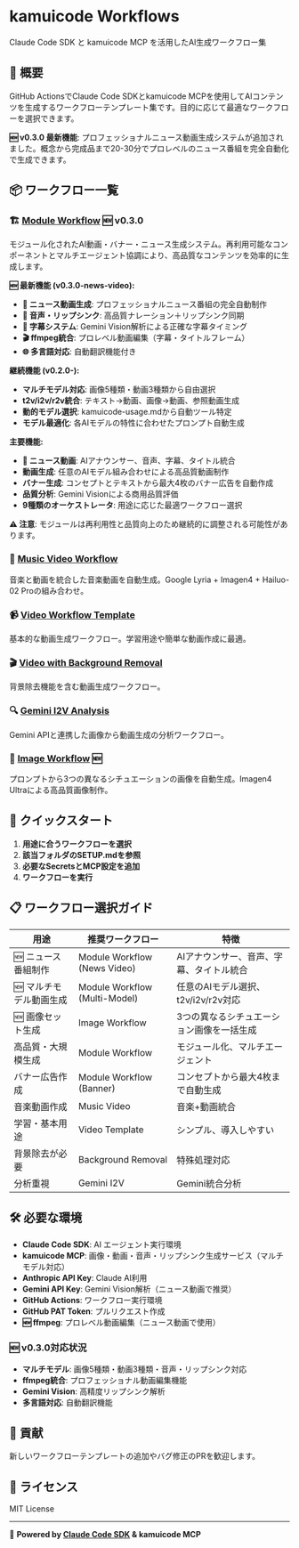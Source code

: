 # kamuicode Workflows

Claude Code SDK と kamuicode MCP を活用したAI生成ワークフロー集

## 🌟 概要

GitHub ActionsでClaude Code SDKとkamuicode MCPを使用してAIコンテンツを生成するワークフローテンプレート集です。目的に応じて最適なワークフローを選択できます。

**🆕 v0.3.0 最新機能**: プロフェッショナルニュース動画生成システムが追加されました。概念から完成品まで20-30分でプロレベルのニュース番組を完全自動化で生成できます。

## 📦 ワークフロー一覧

### 🏗️ [Module Workflow](./module-workflow/) 🆕 v0.3.0
モジュール化されたAI動画・バナー・ニュース生成システム。再利用可能なコンポーネントとマルチエージェント協調により、高品質なコンテンツを効率的に生成します。

**🆕 最新機能 (v0.3.0-news-video):**
- **📰 ニュース動画生成**: プロフェッショナルニュース番組の完全自動制作
- **🎵 音声・リップシンク**: 高品質ナレーション＋リップシンク同期
- **📝 字幕システム**: Gemini Vision解析による正確な字幕タイミング
- **🎬 ffmpeg統合**: プロレベル動画編集（字幕・タイトルフレーム）
- **🌐 多言語対応**: 自動翻訳機能付き

**継続機能 (v0.2.0-):**
- **マルチモデル対応**: 画像5種類・動画3種類から自由選択
- **t2v/i2v/r2v統合**: テキスト→動画、画像→動画、参照動画生成
- **動的モデル選択**: kamuicode-usage.mdから自動ツール特定
- **モデル最適化**: 各AIモデルの特性に合わせたプロンプト自動生成

**主要機能:**
- **📰 ニュース動画**: AIアナウンサー、音声、字幕、タイトル統合
- **動画生成**: 任意のAIモデル組み合わせによる高品質動画制作
- **バナー生成**: コンセプトとテキストから最大4枚のバナー広告を自動作成
- **品質分析**: Gemini Visionによる商用品質評価
- **9種類のオーケストレータ**: 用途に応じた最適ワークフロー選択

**⚠️ 注意**: モジュールは再利用性と品質向上のため継続的に調整される可能性があります。

### 🎵 [Music Video Workflow](./music-video-workflow/)
音楽と動画を統合した音楽動画を自動生成。Google Lyria + Imagen4 + Hailuo-02 Proの組み合わせ。

### 📹 [Video Workflow Template](./video-workflow-template/)
基本的な動画生成ワークフロー。学習用途や簡単な動画作成に最適。

### 🎬 [Video with Background Removal](./video-background-removal-workflow/)
背景除去機能を含む動画生成ワークフロー。

### 🔍 [Gemini I2V Analysis](./gemini-i2v-workflow/)
Gemini APIと連携した画像から動画生成の分析ワークフロー。

### 🎨 [Image Workflow](./image-workflow/) 🆕
プロンプトから3つの異なるシチュエーションの画像を自動生成。Imagen4 Ultraによる高品質画像制作。

## 🚀 クイックスタート

1. **用途に合うワークフローを選択**
2. **該当フォルダのSETUP.mdを参照**
3. **必要なSecretsとMCP設定を追加**
4. **ワークフローを実行**

## 📋 ワークフロー選択ガイド

| 用途 | 推奨ワークフロー | 特徴 |
|------|------------------|------|
| 🆕 ニュース番組制作 | Module Workflow (News Video) | AIアナウンサー、音声、字幕、タイトル統合 |
| 🆕 マルチモデル動画生成 | Module Workflow (Multi-Model) | 任意のAIモデル選択、t2v/i2v/r2v対応 |
| 🆕 画像セット生成 | Image Workflow | 3つの異なるシチュエーション画像を一括生成 |
| 高品質・大規模生成 | Module Workflow | モジュール化、マルチエージェント |
| バナー広告作成 | Module Workflow (Banner) | コンセプトから最大4枚まで自動生成 |
| 音楽動画作成 | Music Video | 音楽+動画統合 |
| 学習・基本用途 | Video Template | シンプル、導入しやすい |
| 背景除去が必要 | Background Removal | 特殊処理対応 |
| 分析重視 | Gemini I2V | Gemini統合分析 |

## 🛠️ 必要な環境

- **Claude Code SDK**: AI エージェント実行環境
- **kamuicode MCP**: 画像・動画・音声・リップシンク生成サービス（マルチモデル対応）
- **Anthropic API Key**: Claude AI利用
- **Gemini API Key**: Gemini Vision解析（ニュース動画で推奨）
- **GitHub Actions**: ワークフロー実行環境
- **GitHub PAT Token**: プルリクエスト作成
- **🆕 ffmpeg**: プロレベル動画編集（ニュース動画で使用）

### 🆕 v0.3.0対応状況
- **マルチモデル**: 画像5種類・動画3種類・音声・リップシンク対応
- **ffmpeg統合**: プロフェッショナル動画編集機能
- **Gemini Vision**: 高精度リップシンク解析
- **多言語対応**: 自動翻訳機能

## 🤝 貢献

新しいワークフローテンプレートの追加やバグ修正のPRを歓迎します。

## 📄 ライセンス

MIT License

---

🤖 **Powered by [Claude Code SDK](https://docs.anthropic.com/en/docs/claude-code) & kamuicode MCP**